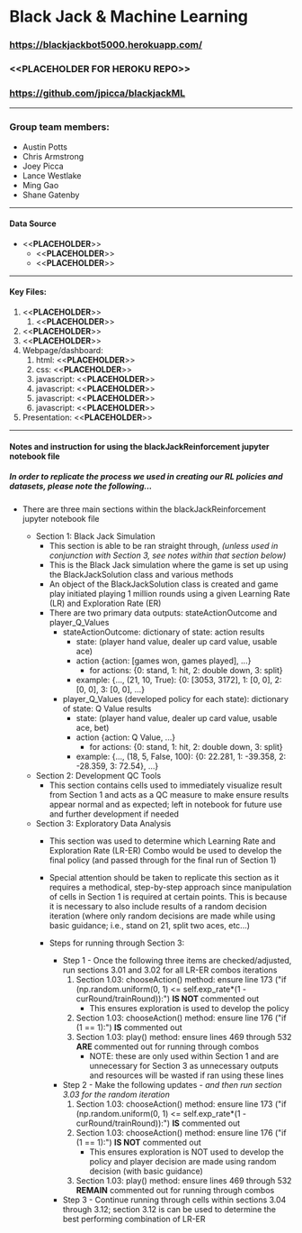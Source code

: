 # Black Jack & Machine Learning
### https://blackjackbot5000.herokuapp.com/
### <<**PLACEHOLDER FOR HEROKU REPO**>>
### https://github.com/jpicca/blackjackML
----
### Group team members: 
* Austin Potts
* Chris Armstrong
* Joey Picca
* Lance Westlake
* Ming Gao
* Shane Gatenby
----
#### Data Source
* <<**PLACEHOLDER**>>
    * <<**PLACEHOLDER**>>
    * <<**PLACEHOLDER**>>

----
#### Key Files:
1) <<**PLACEHOLDER**>>
    1) <<**PLACEHOLDER**>>
2) <<**PLACEHOLDER**>>
3) <<**PLACEHOLDER**>>
4) Webpage/dashboard: 
    1) html: <<**PLACEHOLDER**>>
    2) css: <<**PLACEHOLDER**>>
    3) javascript: <<**PLACEHOLDER**>>
    3) javascript: <<**PLACEHOLDER**>>
    3) javascript: <<**PLACEHOLDER**>>
    3) javascript: <<**PLACEHOLDER**>>
5) Presentation: <<**PLACEHOLDER**>>
----
#### Notes and instruction for using the blackJackReinforcement jupyter notebook file
##### *In order to replicate the process we used in creating our RL policies and datasets, please note the following...*
* There are three main sections within the blackJackReinforcement jupyter notebook file

    * Section 1: Black Jack Simulation
        * This section is able to be ran straight through, *(unless used in conjunction with Section 3, see notes within that section below)*
        * This is the Black Jack simulation where the game is set up using the BlackJackSolution class and various methods
        * An object of the BlackJackSolution class is created and game play initiated playing 1 million rounds using a given Learning Rate (LR) and Exploration Rate (ER)
        * There are two primary data outputs: stateActionOutcome and player_Q_Values
            * stateActionOutcome: dictionary of state: action results
                * state: (player hand value, dealer up card value, usable ace)
                * action {action: [games won, games played], ...}
                    * for actions: {0: stand, 1: hit, 2: double down, 3: split}
                * example: {..., (21, 10, True): {0: [3053, 3172], 1: [0, 0], 2: [0, 0], 3: [0, 0], ...}
            * player_Q_Values (developed policy for each state): dictionary of state: Q Value results
                * state: (player hand value, dealer up card value, usable ace, bet)
                * action {action: Q Value, ...}
                    * for actions: {0: stand, 1: hit, 2: double down, 3: split}
                * example: {..., (18, 5, False, 100): {0: 22.281, 1: -39.358, 2: -28.359, 3: 72.54}, ...}
    * Section 2: Development QC Tools
        * This section contains cells used to immediately visualize result from Section 1 and acts as a QC measure to make ensure results appear normal and as expected; left in notebook for future use and further development if needed
    * Section 3: Exploratory Data Analysis
        * This section was used to determine which Learning Rate and Exploration Rate (LR-ER) Combo would be used to develop the final policy (and passed through for the final run of Section 1)
        * Special attention should be taken to replicate this section as it requires a methodical, step-by-step approach since manipulation of cells in Section 1 is required at certain points.  This is because it is necessary to also include results of a random decision iteration (where only random decisions are made while using basic guidance; i.e., stand on 21, split two aces, etc...)
        
        * Steps for running through Section 3:
            * Step 1 - Once the following three items are checked/adjusted, run sections 3.01 and 3.02 for all LR-ER combos iterations
                1) Section 1.03: chooseAction() method: ensure line 173 ("if (np.random.uniform(0, 1) <= self.exp_rate*(1 - curRound/trainRound)):") **IS NOT** commented out
                    * This ensures exploration is used to develop the policy
                2) Section 1.03: chooseAction() method: ensure line 176 ("if (1 == 1):") **IS** commented out
                3) Section 1.03: play() method: ensure lines 469 through 532 **ARE** commented out for running through combos
                    * NOTE: these are only used within Section 1 and are unnecessary for Section 3 as unnecessary outputs and resources will be wasted if ran using these lines
            * Step 2 - Make the following updates - *and then run section 3.03 for the random iteration*
                1) Section 1.03: chooseAction() method: ensure line 173 ("if (np.random.uniform(0, 1) <= self.exp_rate*(1 - curRound/trainRound)):") **IS** commented out
                2) Section 1.03: chooseAction() method: ensure line 176 ("if (1 == 1):") **IS NOT** commented out
                    * This ensures exploration is NOT used to develop the policy and player decision are made using random decision (with basic guidance)
                3) Section 1.03: play() method: ensure lines 469 through 532 **REMAIN** commented out for running through combos
            * Step 3 - Continue running through cells within sections 3.04 through 3.12; section 3.12 is can be used to determine the best performing combination of LR-ER







